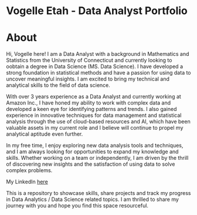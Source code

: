 # Vogelle Etah - Data Analyst Portfolio
# About
Hi, Vogelle here! I am a Data Analyst with a background in Mathematics and Statistics from the University of Connecticut and currently looking to oobtain a degree in Data Science (MS. Data Science). I have developed a strong foundation in statistical methods and have a passion for using data to uncover meaningful insights. I am excited to bring my technical and analytical skills to the field of data science.

With over 3 years experience as a Data Analyst and currently working at Amazon Inc., I have honed my ability to work with complex data and developed a keen eye for identifying patterns and trends. I also gained experience in innovative techniques for data management and statistical analysis through the use of cloud-based resources and AI, which have been valuable assets in my current role and I believe will continue to propel my analytical aptitude even further. 

In my free time, I enjoy exploring new data analysis tools and techniques, and I am always looking for opportunities to expand my knowledge and skills. Whether working on a team or independently, I am driven by the thrill of discovering new insights and the satisfaction of using data to solve complex problems.

My LinkedIn [ here ](http://www.linkedin.com/in/vogelle3etah)

This is a repository to showcase skills, share projects and track my progress in Data Analytics / Data Science related topics. I am thrilled to share my journey with you and hope you find this space resourceful.
